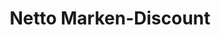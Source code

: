 ---
title: "Netto Marken-Discount"
url: /treuen/netto-marken-discount-heinrich-heine-strasse/
shop: Supermarkt
---